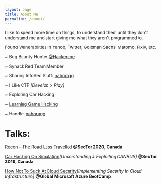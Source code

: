 ```yaml
---
layout: page
title: About Me
permalink: /about/
---
```


I like to spend more time on things, to understand them until they don't understand me and start giving me what they aren't programmed to.

Found Vulnerabilties in Yahoo, Twitter, Goldman Sachs, Matomo, Pixiv, etc.

~ Bug Bounty Hunter [@Hackerone](https://hackerone.com/nahoragg)

~ Synack Red Team Member

~ Sharing InfoSec Stuff: [nahoragg](https://twitter.com/nahoragg)

~ I Like CTF *[Develop > Play]*

~ Exploring Car Hacking 

~ [Learning Game Hacking](https://twitter.com/nahoragg/status/1313542481473011712)

~ Handle: [nahoragg](https://www.google.com/search?q=nahoragg)

Talks:
===

[Recon – The Road Less Travelled](https://sector.ca/sessions/recon-the-road-less-traveled/) **@SecTor 2020, Canada**

[Car Hacking On Simulation](https://sector.ca/sessions/car-hacking-on-simulation/)*[Understanding & Exploiting CANBUS]* **@SecTor 2019, Canada**

[How Not To Suck At Cloud Security](https://www.slideshare.net/rohanaggarwal18/how-not-to-suck-at-cloud-security-rohan-aggarwal)*[Implementing Security In Cloud Infrastructure]* **@Global Microsoft Azure BootCamp**
